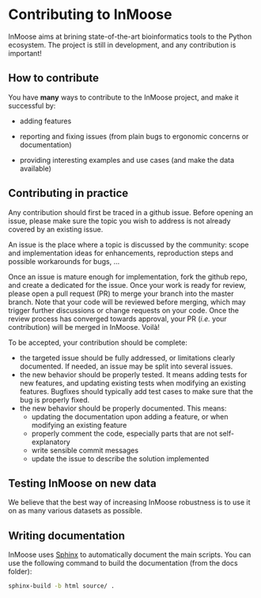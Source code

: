 # Contributing to InMoose

InMoose aims at brining state-of-the-art bioinformatics tools to the Python
ecosystem. The project is still in development, and any contribution is
important!

## How to contribute

You have **many** ways to contribute to the InMoose project, and make it successful by:

* adding features

* reporting and fixing issues (from plain bugs to ergonomic concerns or
  documentation)

* providing interesting examples and use cases (and make the data available)

## Contributing in practice

Any contribution should first be traced in a github issue. Before opening an
issue, please make sure the topic you wish to address is not already covered by
an existing issue.

An issue is the place where a topic is discussed by the community: scope and
implementation ideas for enhancements, reproduction steps and possible
workarounds for bugs, ...

Once an issue is mature enough for implementation, fork the github repo, and
create a dedicated for the issue. Once your work is ready for review, please
open a pull request (PR) to merge your branch into the master branch. Note that
your code will be reviewed before merging, which may trigger further
discussions or change requests on your code. Once the review process has
converged towards approval, your PR (*i.e.* your contribution) will be merged in
InMoose. Voilà!

To be accepted, your contribution should be complete:
- the targeted issue should be fully addressed, or limitations clearly
  documented. If needed, an issue may be split into several issues.
- the new behavior should be properly tested. It means adding tests for new
  features, and updating existing tests when modifying an existing features.
  Bugfixes should typically add test cases to make sure that the bug is properly
  fixed.
- the new behavior should be properly documented. This means:
  + updating the documentation upon adding a feature, or when modifying an
    existing feature
  + properly comment the code, especially parts that are not self-explanatory
  + write sensible commit messages
  + update the issue to describe the solution implemented

## Testing InMoose on new data

We believe that the best way of increasing InMoose robustness is to use it on as
many various datasets as possible.

## Writing documentation

InMoose uses
[Sphinx](https://www.sphinx-doc.org/en/master/usage/quickstart.html) to
automatically document the main scripts. You can use the following command to
build the documentation (from the docs folder):

```bash
sphinx-build -b html source/ .
```
